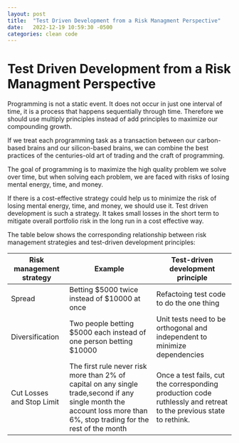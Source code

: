 ```yaml
---
layout: post
title:  "Test Driven Development from a Risk Managment Perspective"
date:   2022-12-19 10:59:30 -0500
categories: clean code
---
```


# Test Driven Development from a Risk Managment Perspective

Programming is not a static event. It does not occur in just one interval of time, it is a process that happens sequentially through time. Therefore we should use multiply principles instead of add principles to maximize our compounding growth. 

If we treat each programming task as a transaction between our carbon-based brains and our silicon-based brains, we can combine the best practices of the centuries-old art of trading and the craft of programming.

The goal of programming is to maximize the high quality problem we solve over time, but when solving each problem, we are faced with risks of losing mental energy, time, and money. 

If there is a cost-effective strategy could help us to minimize the risk of losing mental energy, time, and money, we should use it. Test driven development is such a strategy. It takes small losses in the short term to mitigate overall portfolio risk in the long run in a cost effective way.

The table below shows the corresponding relationship between risk management strategies and test-driven development principles:

|Risk management strategy|Example|Test-driven development principle|
|----------|----------|----------|
|Spread|Betting $5000 twice instead of $10000 at once|Refactoing test code to do the one thing|
|Diversification|Two people betting $5000 each instead of one person betting $10000|Unit tests need to be orthogonal and independent to minimize dependencies|
|Cut Losses and Stop Limit|The first rule never risk more than 2% of capital on any single trade,second if any single month the account loss more than 6%, stop trading for the rest of the month|Once a test fails, cut the corresponding production code ruthlessly and retreat to the previous state to rethink.
